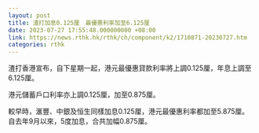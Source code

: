 ```yaml
---
layout: post
title: 渣打加息0.125厘　最優惠利率加至6.125厘
date: 2023-07-27 17:55:48.000000000 +08:00
link: https://news.rthk.hk/rthk/ch/component/k2/1710871-20230727.htm
categories: rthk
---
```


渣打香港宣布，自下星期一起，港元最優惠貸款利率將上調0.125厘，年息上調至6.125厘。

港元儲蓄戶口利率亦上調0.125厘，加至0.875厘。

較早時，滙豐、中銀及恒生同樣加息0.125厘，港元最優惠利率都加至5.875厘。自去年9月以來，5度加息，合共加幅0.875厘。
